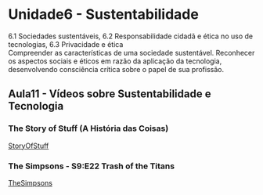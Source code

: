 # Unidade6 - Sustentabilidade

6.1 Sociedades sustentáveis, 6.2 Responsabilidade cidadã e ética no uso de tecnologias, 6.3 Privacidade e ética  
Compreender as características de uma sociedade sustentável. Reconhecer os aspectos sociais e éticos em razão da aplicação da tecnologia, desenvolvendo consciência crítica sobre o papel de sua profissão.  

## Aula11 - Vídeos sobre Sustentabilidade e Tecnologia

### The Story of Stuff (A História das Coisas)
[StoryOfStuff](<https://www.youtube.com/watch?v=xaglF9jhZLs> "https://www.youtube.com/watch?v=xaglF9jhZLs")

### The Simpsons - S9:E22 Trash of the Titans
[TheSimpsons](<https://www.starplus.com/video/6da3fbc3-cf7f-4bff-8e00-5ce4760aceff> "https://www.starplus.com/video/6da3fbc3-cf7f-4bff-8e00-5ce4760aceff")

<!--
## Aula11

### Ação 11

### Atividade 11

## Aula12

### Ação 12

### Atividade 12
-->
